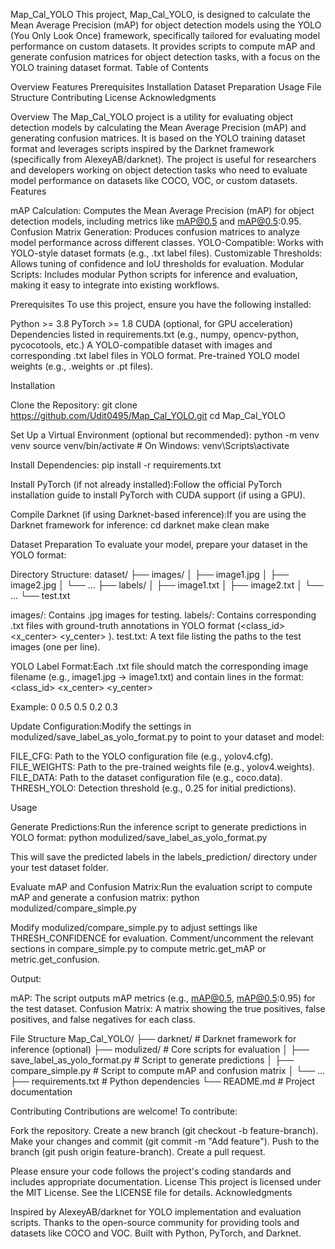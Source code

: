 Map_Cal_YOLO
This project, Map_Cal_YOLO, is designed to calculate the Mean Average Precision (mAP) for object detection models using the YOLO (You Only Look Once) framework, specifically tailored for evaluating model performance on custom datasets. It provides scripts to compute mAP and generate confusion matrices for object detection tasks, with a focus on the YOLO training dataset format.
Table of Contents

Overview
Features
Prerequisites
Installation
Dataset Preparation
Usage
File Structure
Contributing
License
Acknowledgments

Overview
The Map_Cal_YOLO project is a utility for evaluating object detection models by calculating the Mean Average Precision (mAP) and generating confusion matrices. It is based on the YOLO training dataset format and leverages scripts inspired by the Darknet framework (specifically from AlexeyAB/darknet). The project is useful for researchers and developers working on object detection tasks who need to evaluate model performance on datasets like COCO, VOC, or custom datasets.
Features

mAP Calculation: Computes the Mean Average Precision (mAP) for object detection models, including metrics like mAP@0.5 and mAP@0.5:0.95.
Confusion Matrix Generation: Produces confusion matrices to analyze model performance across different classes.
YOLO-Compatible: Works with YOLO-style dataset formats (e.g., .txt label files).
Customizable Thresholds: Allows tuning of confidence and IoU thresholds for evaluation.
Modular Scripts: Includes modular Python scripts for inference and evaluation, making it easy to integrate into existing workflows.

Prerequisites
To use this project, ensure you have the following installed:

Python >= 3.8
PyTorch >= 1.8
CUDA (optional, for GPU acceleration)
Dependencies listed in requirements.txt (e.g., numpy, opencv-python, pycocotools, etc.)
A YOLO-compatible dataset with images and corresponding .txt label files in YOLO format.
Pre-trained YOLO model weights (e.g., .weights or .pt files).

Installation

Clone the Repository:
git clone https://github.com/Udit0495/Map_Cal_YOLO.git
cd Map_Cal_YOLO


Set Up a Virtual Environment (optional but recommended):
python -m venv venv
source venv/bin/activate  # On Windows: venv\Scripts\activate


Install Dependencies:
pip install -r requirements.txt


Install PyTorch (if not already installed):Follow the official PyTorch installation guide to install PyTorch with CUDA support (if using a GPU).

Compile Darknet (if using Darknet-based inference):If you are using the Darknet framework for inference:
cd darknet
make clean
make



Dataset Preparation
To evaluate your model, prepare your dataset in the YOLO format:

Directory Structure:
dataset/
├── images/
│   ├── image1.jpg
│   ├── image2.jpg
│   └── ...
├── labels/
│   ├── image1.txt
│   ├── image2.txt
│   └── ...
└── test.txt


images/: Contains .jpg images for testing.
labels/: Contains corresponding .txt files with ground-truth annotations in YOLO format (<class_id> <x_center> <y_center> <width> <height>).
test.txt: A text file listing the paths to the test images (one per line).


YOLO Label Format:Each .txt file should match the corresponding image filename (e.g., image1.jpg → image1.txt) and contain lines in the format:
<class_id> <x_center> <y_center> <width> <height>

Example:
0 0.5 0.5 0.2 0.3


Update Configuration:Modify the settings in modulized/save_label_as_yolo_format.py to point to your dataset and model:

FILE_CFG: Path to the YOLO configuration file (e.g., yolov4.cfg).
FILE_WEIGHTS: Path to the pre-trained weights file (e.g., yolov4.weights).
FILE_DATA: Path to the dataset configuration file (e.g., coco.data).
THRESH_YOLO: Detection threshold (e.g., 0.25 for initial predictions).



Usage

Generate Predictions:Run the inference script to generate predictions in YOLO format:
python modulized/save_label_as_yolo_format.py

This will save the predicted labels in the labels_prediction/ directory under your test dataset folder.

Evaluate mAP and Confusion Matrix:Run the evaluation script to compute mAP and generate a confusion matrix:
python modulized/compare_simple.py


Modify modulized/compare_simple.py to adjust settings like THRESH_CONFIDENCE for evaluation.
Comment/uncomment the relevant sections in compare_simple.py to compute metric.get_mAP or metric.get_confusion.


Output:

mAP: The script outputs mAP metrics (e.g., mAP@0.5, mAP@0.5:0.95) for the test dataset.
Confusion Matrix: A matrix showing the true positives, false positives, and false negatives for each class.



File Structure
Map_Cal_YOLO/
├── darknet/                    # Darknet framework for inference (optional)
├── modulized/                  # Core scripts for evaluation
│   ├── save_label_as_yolo_format.py  # Script to generate predictions
│   ├── compare_simple.py       # Script to compute mAP and confusion matrix
│   └── ...
├── requirements.txt            # Python dependencies
└── README.md                   # Project documentation

Contributing
Contributions are welcome! To contribute:

Fork the repository.
Create a new branch (git checkout -b feature-branch).
Make your changes and commit (git commit -m "Add feature").
Push to the branch (git push origin feature-branch).
Create a pull request.

Please ensure your code follows the project's coding standards and includes appropriate documentation.
License
This project is licensed under the MIT License. See the LICENSE file for details.
Acknowledgments

Inspired by AlexeyAB/darknet for YOLO implementation and evaluation scripts.
Thanks to the open-source community for providing tools and datasets like COCO and VOC.
Built with Python, PyTorch, and Darknet.
